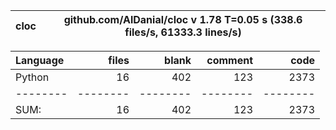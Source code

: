 cloc|github.com/AlDanial/cloc v 1.78  T=0.05 s (338.6 files/s, 61333.3 lines/s)
--- | ---

Language|files|blank|comment|code
:-------|-------:|-------:|-------:|-------:
Python|16|402|123|2373
--------|--------|--------|--------|--------
SUM:|16|402|123|2373
